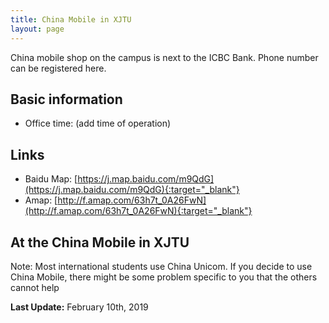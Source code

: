 ```yaml
---
title: China Mobile in XJTU
layout: page
---
```

China mobile shop on the campus is next to the ICBC Bank. Phone number can be registered here. 

## Basic information
* Office time: (add time of operation)

## Links
* Baidu Map: [https://j.map.baidu.com/m9QdG](https://j.map.baidu.com/m9QdG){:target="_blank"}
* Amap: [http://f.amap.com/63h7t_0A26FwN](http://f.amap.com/63h7t_0A26FwN){:target="_blank"}

## At the China Mobile in XJTU
Note: Most international students use China Unicom. If you decide to use China Mobile, there might be some problem specific to you that the others cannot help 

**Last Update:** February 10th, 2019